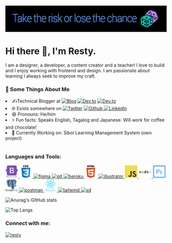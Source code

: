 ![I am a designer, developer, content creator and a teacher!](https://github.com/R3sty/R3sty/blob/main/banner.png)

# Hi there 👋, I'm Resty.
I am a designer, a developer, a content creator and a teacher!
I love to build and I enjoy working with frontend and design. 
I am passionate about learning I always seek to improve my craft.

### 🧐 Some Things About Me
<li>✍️Technical Blogger at <a href="https://lo-victoria.com" target="_blank"><img alt="Blog" src="https://img.shields.io/badge/-Personal%20Blog-add8e6?&style=flat-square" /></a> <a href="https://medium.com/@victoria2666" target="_blank"><img alt="Dev.to" src="https://img.shields.io/badge/-Medium-0A0A0A?&style=flat-square&logo=medium&logoColor=white" /></a>
<a href="https://dev.to/lo_victoria2666" target="_blank"><img alt="Dev.to" src="https://img.shields.io/badge/-Dev.To-0A0A0A?&style=flat-square&logo=dev.to&logoColor=white" /></a>
</li>
<li> 🌐 Exists somewhere on <a href="https://twitter.com/R3XIST" target="_blank">
<img alt="Twitter" src="https://img.shields.io/badge/-Twitter-1DA1F2?logo=twitter&logoColor=white&style=flat-square" /></a>
<a href="https://github.com/R3sty" target="_blank">
<img alt="Github" src="https://img.shields.io/badge/-GitHub-181717?&style=flat-square&logo=github&logoColor=white" />
<a href="https://www.linkedin.com/in/resty-iral/" target="_blank">
<img alt="LinkedIn" src="https://img.shields.io/badge/-LinkedIn-0A66C2?&style=flat-square&logo=linkedin&logoColor=white" />
</a>
</li>
<li>😄 Pronouns: He/him</li>
<li>⚡ Fun facts: Speaks English, Tagalog and Japanese. Will work for coffee and chocolate!</li>
<li>📖 Currently Working on: Sibol Learning Management System (own project)</li>

</br>
<h3 align="left">Languages and Tools:</h3>
<p align="left"> <a href="https://getbootstrap.com" target="_blank"> <img src="https://raw.githubusercontent.com/devicons/devicon/master/icons/bootstrap/bootstrap-plain-wordmark.svg" alt="bootstrap" width="40" height="40"/> </a> <a href="https://www.w3schools.com/css/" target="_blank"> <img src="https://raw.githubusercontent.com/devicons/devicon/master/icons/css3/css3-original-wordmark.svg" alt="css3" width="40" height="40"/> </a> <a href="https://www.figma.com/" target="_blank"> <img src="https://www.vectorlogo.zone/logos/figma/figma-icon.svg" alt="figma" width="40" height="40"/> </a> <a href="https://git-scm.com/" target="_blank"> <img src="https://www.vectorlogo.zone/logos/git-scm/git-scm-icon.svg" alt="git" width="40" height="40"/> </a> <a href="https://heroku.com" target="_blank"> <img src="https://www.vectorlogo.zone/logos/heroku/heroku-icon.svg" alt="heroku" width="40" height="40"/> </a> <a href="https://www.w3.org/html/" target="_blank"> <img src="https://raw.githubusercontent.com/devicons/devicon/master/icons/html5/html5-original-wordmark.svg" alt="html5" width="40" height="40"/> </a> <a href="https://www.adobe.com/in/products/illustrator.html" target="_blank"> <img src="https://www.vectorlogo.zone/logos/adobe_illustrator/adobe_illustrator-icon.svg" alt="illustrator" width="40" height="40"/> </a> <a href="https://developer.mozilla.org/en-US/docs/Web/JavaScript" target="_blank"> <img src="https://raw.githubusercontent.com/devicons/devicon/master/icons/javascript/javascript-original.svg" alt="javascript" width="40" height="40"/> </a> <a href="https://nodejs.org" target="_blank"> <img src="https://raw.githubusercontent.com/devicons/devicon/master/icons/nodejs/nodejs-original-wordmark.svg" alt="nodejs" width="40" height="40"/> </a> <a href="https://www.photoshop.com/en" target="_blank"> <img src="https://raw.githubusercontent.com/devicons/devicon/master/icons/photoshop/photoshop-line.svg" alt="photoshop" width="40" height="40"/> </a> <a href="https://www.postgresql.org" target="_blank"> <img src="https://raw.githubusercontent.com/devicons/devicon/master/icons/postgresql/postgresql-original-wordmark.svg" alt="postgresql" width="40" height="40"/> </a> <a href="https://postman.com" target="_blank"> <img src="https://www.vectorlogo.zone/logos/getpostman/getpostman-icon.svg" alt="postman" width="40" height="40"/> </a>  <a href="https://reactjs.org/" target="_blank"> <img src="https://raw.githubusercontent.com/devicons/devicon/master/icons/react/react-original-wordmark.svg" alt="react" width="40" height="40"/> </a> <a href="https://tailwindcss.com/" target="_blank"> <img src="https://www.vectorlogo.zone/logos/tailwindcss/tailwindcss-icon.svg" alt="tailwind" width="40" height="40"/> </a> <a href="https://www.adobe.com/products/xd.html" target="_blank"> <img src="https://cdn.worldvectorlogo.com/logos/adobe-xd.svg" alt="xd" width="40" height="40"/> </a> </p>


![Anurag's GitHub stats](https://github-readme-stats.vercel.app/api?username=R3sty&show_icons=true&theme=tokyonight)

![Top Langs](https://github-readme-stats.vercel.app/api/top-langs/?username=R3sty&layout=compact&theme=tokyonight)

<h3 align="left">Connect with me:</h3>
<p align="left">
<a href="https://www.linkedin.com/in/resty-iral/" target="blank"><img align="center" src="https://img.shields.io/badge/LinkedIn-0077B5?style=for-the-badge&logo=linkedin&logoColor=white" alt="resty" /></a>

</p>






